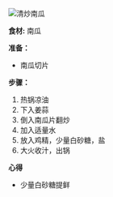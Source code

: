 ![清炒南瓜](images/清炒南瓜.jpg)

**食材:**
南瓜

**准备：**
- 南瓜切片

**步骤：**
1. 热锅凉油
2. 下入姜蒜
3. 倒入南瓜片翻炒
4. 加入适量水
5. 放入鸡精，少量白砂糖，盐
6. 大火收汁，出锅

**心得**
- 少量白砂糖提鲜